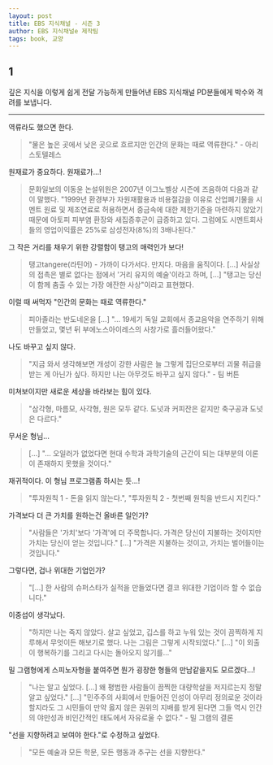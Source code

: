 ```yaml
---
layout: post
title: EBS 지식채널 - 시즌 3
author: EBS 지식채널e 제작팀
tags: book, 교양
---
```


## 1
깊은 지식을 이렇게 쉽게 전달 가능하게 만들어낸 EBS 지식채널 PD분들에게 박수와 격려를 보냅니다.

-----

역류라도 했으면 한다.
> "물은 높은 곳에서 낮은 곳으로 흐르지만 인간의 문화는 때로 역류한다." - 아리스토텔레스

원재료가 중요하다. 원재료가...!
> 문화일보의 이동윤 논설위원은 2007년 이그노벨상 시즌에 즈음하여 다음과 같이 말했다. "1999년 환경부가 자원재활용과 비용절감을 이유로 산업폐기물을 시멘트 원료 및 제조연료로 허용하면서 중금속에 대한 제한기준을 마련하지 않았기 때문에 아토피 피부염 환장와 새집증후군이 급증하고 있다. 그럼에도 시멘트회사들의 영업이익률은 25%로 삼성전자(8%)의 3배나된다."

그 작은 거리를 채우기 위한 강렬함이 탱고의 매력인가 보다!
> 탱고tangere(라틴어) - 가까이 다가서다. 만지다. 마음을 움직이다. [...] 사실상의 접촉은 별로 없다는 점에서 '거리 유지의 예술'이라고 하며, [...] "탱고는 당신이 함께 춤출 수 있는 가장 애잔한 사상"이라고 표현했다.

이럴 때 써먹자 "인간의 문화는 때로 역류한다."
> 피아졸라는 반도네온을 [...] "... 19세기 독일 교회에서 종교음악을 연주하기 위해 만들었고, 몇년 뒤 부에노스아이레스의 사창가로 흘러들어왔다."

나도 바꾸고 싶지 않다.
> "지금 와서 생각해보면 개성이 강한 사람은 늘 그렇게 집단으로부터 괴물 취급을 받는 게 아닌가 싶다. 하지만 나는 아무것도 바꾸고 싶지 않다." - 팀 버튼

미쳐보이지만 새로운 세상을 바라보는 힘이 있다.
> "삼각형, 마름모, 사각형, 원은 모두 같다. 도넛과 커피잔은 같지만 축구공과 도넛은 다르다."

무서운 형님...
> [...] "... 오일러가 없었다면 현대 수학과 과학기술의 근간이 되는 대부분의 이론이 존재하지 못했을 것이다."

재귀적이다. 이 형님 프로그램좀 하시는 듯...!
> "투자원칙 1 - 돈을 읽지 않는다.", "투자원칙 2 - 첫번째 원칙을 반드시 지킨다."

가격보다 더 큰 가치를 원하는건 올바른 일인가?
> "사람들은 '가치'보다 '가격'에 더 주목합니다. 가격은 당신이 지불하는 것이지만 가치는 당신이 얻는 것입니다." [...] "가격은 지불하는 것이고, 가치는 벌어들이는 것입니다."

그렇다면, 겁나 위대한 기업인가?
> "[...] 한 사람의 슈퍼스타가 실적을 만들었다면 결코 위대한 기업이라 할 수 없습니다."

이중섭이 생각났다. 
> "하지만 나는 죽지 않았다. 살고 싶었고, 깁스를 하고 누워 있는 것이 끔찍하게 지루해서 무엇이든 해보기로 했다. 나는 그림은 그렇게 시작되었다." [...] "이 외출이 행복하기를 그리고 다시는 돌아오지 않기를..."

밀 그램형에게 스피노자형을 붙여주면 뭔가 굉장한 형들의 만남같을지도 모르겠다...!
> "나는 알고 싶었다. [...] 왜 평범한 사람들이 끔찍한 대량학살을 저지르는지 정말 알고 싶었다." [...] "민주주의 사회에서 만들어진 인성이 아무리 정의로운 것이라 할지라도 그 시민들이 만약 옳지 않은 권위의 지배를 받게 된다면 그들 역시 인간의 야만성과 비인간적인 태도에서 자유로울 수 없다." - 밀 그램의 결론

"선을 지향하려고 보여야 한다."로 수정하고 싶었다.
> "모든 예술과 모든 학문, 모든 행동과 추구는 선을 지향한다."

